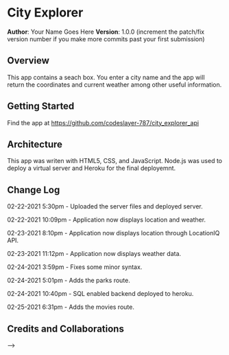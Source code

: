 
# City Explorer

**Author**: Your Name Goes Here
**Version**: 1.0.0 (increment the patch/fix version number if you make more commits past your first submission)

## Overview
This app contains a seach box.  You enter a city name and the app will return the coordinates and current weather among other useful information.

## Getting Started

Find the app at https://github.com/codeslayer-787/city_explorer_api



## Architecture

This app was writen with HTML5, CSS, and JavaScript.  Node.js was used to deploy a virtual server and Heroku for the final deployemnt.  

## Change Log

02-22-2021 5:30pm - Uploaded the server files and deployed server.

02-22-2021 10:09pm - Application now displays location and weather.

02-23-2021 8:10pm - Application now displays location through LocationIQ API.

02-23-2021 11:12pm - Application now displays weather data.

02-24-2021 3:59pm - Fixes some minor syntax.

02-24-2021 5:01pm - Adds the parks route.

02-24-2021 10:40pm - SQL enabled backend deployed to heroku.

02-25-2021 6:31pm - Adds the movies route.

## Credits and Collaborations

<!-- Give credit (and a link) to other people or resources that helped you build this application. -->
-->
